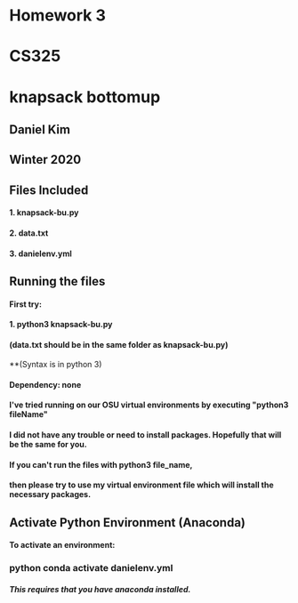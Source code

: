 # Homework 3
# CS325
# knapsack bottomup

## Daniel Kim
## Winter 2020


## Files Included

#### 1. knapsack-bu.py
#### 2. data.txt
#### 3. danielenv.yml


## Running the files 
#### First try:
#### 1. python3 knapsack-bu.py
#### (data.txt should be in the same folder as knapsack-bu.py)

**(Syntax is in python 3)


#### Dependency:  none
#### I've tried running on our OSU virtual environments by executing "python3 fileName"
#### I did not have any trouble or need to install packages. Hopefully that will be the same for you.
####  If you can't run the files with python3 file_name,
####  then please try to use my virtual environment file which will install the necessary packages.

## Activate Python Environment (Anaconda)
#### To activate an environment: 
### python conda activate danielenv.yml
##### This requires that you have anaconda installed.

